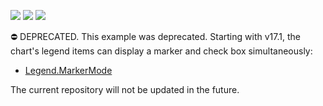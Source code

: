 <!-- default badges list -->
![](https://img.shields.io/endpoint?url=https://codecentral.devexpress.com/api/v1/VersionRange/128574434/17.1.3%2B)
[![](https://img.shields.io/badge/Open_in_DevExpress_Support_Center-FF7200?style=flat-square&logo=DevExpress&logoColor=white)](https://supportcenter.devexpress.com/ticket/details/T504227)
[![](https://img.shields.io/badge/📖_How_to_use_DevExpress_Examples-e9f6fc?style=flat-square)](https://docs.devexpress.com/GeneralInformation/403183)
<!-- default badges end -->
⛔ DEPRECATED. This example was deprecated. Starting with v17.1, the chart's legend items can display a marker and check box simultaneously:

- [Legend.MarkerMode](https://docs.devexpress.com/CoreLibraries/DevExpress.XtraCharts.Legend.MarkerMode)

The current repository will not be updated in the future.



